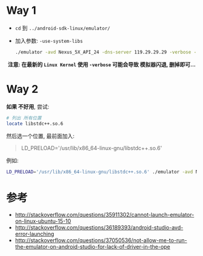# Way 1
- `cd` 到 `../android-sdk-linux/emulator/`

- 加入参数: `-use-system-libs`
  ``` bash
  ./emulator -avd Nexus_5X_API_24 -dns-server 119.29.29.29 -verbose -use-system-libs
  ```
  **注意: 在最新的 `Linux Kernel` 使用 `-verbose` 可能会导致 模拟器闪退, 删掉即可...**

# Way 2
**如果 不好用**, 尝试:
``` bash
# 列出 所有位置
locate libstdc++.so.6
```

然后选一个位置, 最前面加入: 
> LD_PRELOAD='/usr/lib/x86_64-linux-gnu/libstdc++.so.6'

例如:
``` bash
LD_PRELOAD='/usr/lib/x86_64-linux-gnu/libstdc++.so.6' ./emulator -avd Nexus_5X_API_24 -dns-server 119.29.29.29 -verbose
```

# 参考
- http://stackoverflow.com/questions/35911302/cannot-launch-emulator-on-linux-ubuntu-15-10
- http://stackoverflow.com/questions/36189393/android-studio-avd-error-launching
- http://stackoverflow.com/questions/37050536/not-allow-me-to-run-the-emulator-on-android-studio-for-lack-of-driver-in-the-ope
